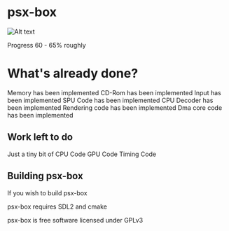 # psx-box
![Alt text](  http://i.imgur.com/mkp3JJb.jpg "psx-box")

Progress 60 - 65% roughly
 
# What's already done?
 
 Memory has been implemented
 CD-Rom has been implemented 
 Input has been implemented
 SPU Code has been implemented
 CPU Decoder has been implemented
 Rendering code has been implemented
 Dma core code has been implemented


## Work left to do

Just a tiny bit of CPU Code
GPU Code
Timing Code


## Building psx-box


If you wish to build psx-box

psx-box requires SDL2 and cmake


psx-box is free software licensed under GPLv3





